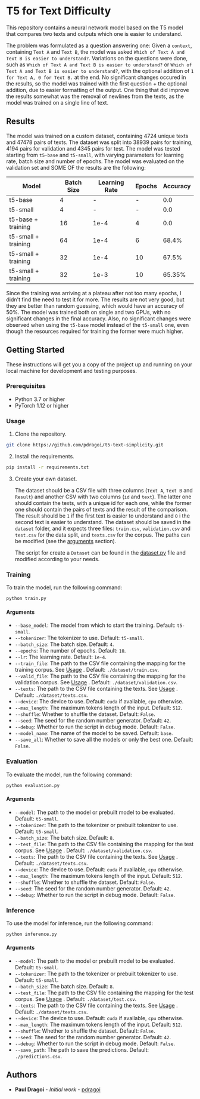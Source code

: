 # T5 for Text Difficulty

This repository contains a neural network model based on the T5 model that compares two texts and outputs which one is easier to understand.

The problem was formulated as a question answering one: Given a `context`, containing `Text A` and `Text B`, the model was asked `Which of Text A and Text B is easier to understand?`. Variations on the questions were done, such as `Which of Text A and Text B is easier to understand?` or `Which of Text A and Text B is easier to understand?`, with the optional addition of `1 for Text A, 0 for Text B.` at the end. No significant changes occured in the results, so the model was trained with the first question + the optional addition, due to easier formatting of the output. One thing that did improve the results somewhat was the removal of newlines from the texts, as the model was trained on a single line of text.

## Results

The model was trained on a custom dataset, containing 4724 unique texts and 47478 pairs of texts. The dataset was split into 38939 pairs for training, 4194 pairs for validation and 4345 pairs for test. The model was tested starting from `t5-base` and `t5-small`, with varying parameters for learning rate, batch size and number of epochs. The model was evaluated on the validation set and SOME OF the results are the following:

| Model | Batch Size | Learning Rate | Epochs | Accuracy |
| --- | --- | --- | --- | --- |
| t5-base | 4 | - | - | 0.0 |
| t5-small | 4 | - | - | 0.0 |
| t5-base + training | 16 | 1e-4 | 4 | 0.0 |
| t5-small + training | 64 | 1e-4 | 6 | 68.4% |
| t5-small + training | 32 | 1e-4 | 10 | 67.5% |
| t5-small + training | 32 | 1e-3 | 10 | 65.35% |


Since the training was arriving at a plateau after not too many epochs, I didn't find the need to test it for more. The results are not very good, but they are better than random guessing, which would have an accuracy of 50%. The model was trained both on single and two GPUs, with no significant changes in the final accuracy. Also, no significant changes were observed when using the `t5-base` model instead of the `t5-small` one, even though the resources required for training the former were much higher.



## Getting Started

These instructions will get you a copy of the project up and running on your local machine for development and testing purposes.

### Prerequisites

- Python 3.7 or higher
- PyTorch 1.12 or higher


### Usage

1) Clone the repository.

```bash
git clone https://github.com/pdragoi/t5-text-simplicity.git
```

2) Install the requirements.

```bash
pip install -r requirements.txt
```

3) Create your own dataset. 

   The dataset should be a CSV file with three columns (`Text A`, `Text B` and `Result`) and another CSV with two columns (`id` and `text`). The latter one should contain the texts, with a unique id for each one, while the former one should contain the pairs of texts and the result of the comparison. The result should be `1` if the first text is easier to understand and `0` i the second text is easier to understand. The dataset should be saved in the `dataset` folder, and it expects three files: `train.csv`, `validation.csv` and `test.csv` for the data split, and `texts.csv` for the corpus. The paths can be modified (see the [arguments](#arguments) section).

   The script for create a `Dataset` can be found in the [dataset.py](dataset.py) file and modified according to your needs.

### Training

To train the model, run the following command:

```bash
python train.py
```

#### Arguments

- `--base_model`: The model from which to start the training. Default: `t5-small`.
- `--tokenizer`: The tokenizer to use. Default: `t5-small`.
- `--batch_size`: The batch size. Default: `4`.
- `--epochs`: The number of epochs. Default: `10`.
- `--lr`: The learning rate. Default: `1e-4`.
- `--train_file`: The path to the CSV file containing the mapping for the training corpus. See [Usage](###Usage) . Default: `./dataset/train.csv`.
- `--valid_file`: The path to the CSV file containing the mapping for the validation corpus. See [Usage](###Usage) . Default: `./dataset/validation.csv`.
- `--texts`: The path to the CSV file containing the texts. See [Usage](###Usage) . Default: `./dataset/texts.csv`.
- `--device`: The device to use. Default: `cuda` if available, `cpu` otherwise.
- `--max_length`: The maximum tokens length of the input. Default: `512`.
- `--shuffle`: Whether to shuffle the dataset. Default: `False`. 
- `--seed`: The seed for the random number generator. Default: `42`.
- `--debug`: Whether to run the script in debug mode. Default: `False`.
- `--model_name`: The name of the model to be saved. Default: `base`.
- `--save_all`: Whether to save all the models or only the best one. Default: `False`.


### Evaluation

To evaluate the model, run the following command:

```bash
python evaluation.py
```

#### Arguments

- `--model`: The path to the model or prebuilt model to be evaluated. Default: `t5-small`.
- `--tokenizer`: The path to the tokenizer or prebuilt tokenizer to use. Default: `t5-small`.
- `--batch_size`: The batch size. Default: `8`.
- `--test_file`: The path to the CSV file containing the mapping for the test corpus. See [Usage](###Usage) . Default: `./dataset/validation.csv`.
- `--texts`: The path to the CSV file containing the texts. See [Usage](###Usage) . Default: `./dataset/texts.csv`.
- `--device`: The device to use. Default: `cuda` if available, `cpu` otherwise.
- `--max_length`: The maximum tokens length of the input. Default: `512`.
- `--shuffle`: Whether to shuffle the dataset. Default: `False`.
- `--seed`: The seed for the random number generator. Default: `42`.
- `--debug`: Whether to run the script in debug mode. Default: `False`.


### Inference

To use the model for inference, run the following command:

```bash
python inference.py
```

#### Arguments

- `--model`: The path to the model or prebuilt model to be evaluated. Default: `t5-small`.
- `--tokenizer`: The path to the tokenizer or prebuilt tokenizer to use. Default: `t5-small`.
- `--batch_size`: The batch size. Default: `8`.
- `--test_file`: The path to the CSV file containing the mapping for the test corpus. See [Usage](###Usage) . Default: `./dataset/test.csv`.
- `--texts`: The path to the CSV file containing the texts. See [Usage](###Usage) . Default: `./dataset/texts.csv`.
- `--device`: The device to use. Default: `cuda` if available, `cpu` otherwise.
- `--max_length`: The maximum tokens length of the input. Default: `512`.
- `--shuffle`: Whether to shuffle the dataset. Default: `False`.
- `--seed`: The seed for the random number generator. Default: `42`.
- `--debug`: Whether to run the script in debug mode. Default: `False`.
- `--save_path`: The path to save the predictions. Default: `./predictions.csv`.


## Authors

* **Paul Dragoi** - *Initial work* - [pdragoi](https://github.com/pdragoi)
